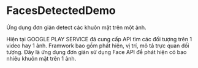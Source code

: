# FacesDetectedDemo


Ứng dụng đơn giản detect các khuôn mặt trên một ảnh.

Hiện tại GOOGLE PLAY SERVICE đã cung cấp API tìm các đối tượng trên 1 video hay 1 ảnh. Framwork bao gồm phát hiện, vị trí, mô tả trực quan đối tượng. Đây là ứng dụng đơn giản sử dụng Face API để phát hiện có bao nhiêu khuôn mặt trên 1 ảnh.
